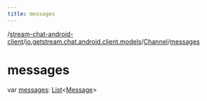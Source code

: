 ```yaml
---
title: messages
---
```

/[stream-chat-android-client](../../index.md)/[io.getstream.chat.android.client.models](../index.md)/[Channel](index.md)/[messages](messages.md)  
  
  
  
# messages  
var [messages](messages.md): [List](https://kotlinlang.org/api/latest/jvm/stdlib/kotlin.collections/-list/index.html)&lt;[Message](../Message/index.md)&gt;
